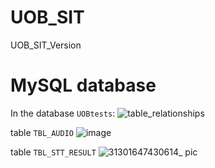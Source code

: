 # UOB_SIT
UOB_SIT_Version

# MySQL database
In the database `UOBtests`:
![table_relationships](https://user-images.githubusercontent.com/92351624/158938813-6b8ac5c8-dcdc-415e-944e-4c9b3ec1df92.png)

table `TBL_AUDIO`
![image](https://user-images.githubusercontent.com/92351624/158938451-d55b7bb8-e643-4e5a-a8f2-b9a56df4cbb5.png)

table `TBL_STT_RESULT`
![31301647430614_ pic](https://user-images.githubusercontent.com/92351624/158582258-bc28156c-60ea-4b3d-bf5a-16cefd495472.jpg)
